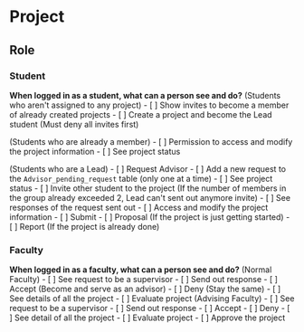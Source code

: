 # Project
## Role
### Student
**When logged in as a student, what can a person see and do?**
(Students who aren't assigned to any project)
    - [ ] Show invites to become a member of already created projects
    - [ ] Create a project and become the Lead student (Must deny all invites first)

(Students who are already a member)
    - [ ] Permission to access and modify the project information
    - [ ] See project status 
    
(Students who are a Lead)
    - [ ] Request Advisor 
        - [ ] Add a new request to the `Advisor_pending_request` table (only one at a time)
    - [ ] See project status
    - [ ] Invite other student to the project (If the number of members in the group already exceeded 2, Lead can't sent out anymore invite)
    - [ ] See responses of the request sent out
    - [ ] Access and modify the project information
    - [ ] Submit
            - [ ] Proposal (If the project is just getting started)
            - [ ] Report (If the project is already done)  
### Faculty
**When logged in as a faculty, what can a person see and do?**
(Normal Faculty)
    - [ ] See request to be a supervisor
    - [ ] Send out response
        - [ ] Accept (Become and serve as an advisor)
        - [ ] Deny (Stay the same)
    - [ ] See details of all the project
    - [ ] Evaluate project
(Advising Faculty)
    - [ ] See request to be a supervisor
    - [ ] Send out response
        - [ ] Accept
        - [ ] Deny 
    - [ ] See detail of all the project
    - [ ] Evaluate project
    - [ ] Approve the project
        
      
